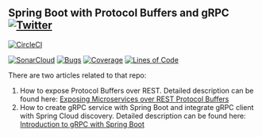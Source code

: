 ## Spring Boot with Protocol Buffers and gRPC [![Twitter](https://img.shields.io/twitter/follow/piotr_minkowski.svg?style=social&logo=twitter&label=Follow%20Me)](https://twitter.com/piotr_minkowski)

[![CircleCI](https://circleci.com/gh/piomin/sample-microservices-protobuf.svg?style=svg)](https://circleci.com/gh/piomin/sample-microservices-protobuf)

[![SonarCloud](https://sonarcloud.io/images/project_badges/sonarcloud-black.svg)](https://sonarcloud.io/dashboard?id=piomin_sample-microservices-protobuf)
[![Bugs](https://sonarcloud.io/api/project_badges/measure?project=piomin_sample-microservices-protobuf&metric=bugs)](https://sonarcloud.io/dashboard?id=piomin_sample-microservices-protobuf)
[![Coverage](https://sonarcloud.io/api/project_badges/measure?project=piomin_sample-microservices-protobuf&metric=coverage)](https://sonarcloud.io/dashboard?id=piomin_sample-microservices-protobuf)
[![Lines of Code](https://sonarcloud.io/api/project_badges/measure?project=piomin_sample-microservices-protobuf&metric=ncloc)](https://sonarcloud.io/dashboard?id=piomin_sample-microservices-protobuf)

There are two articles related to that repo:
1. How to expose Protocol Buffers over REST. Detailed description can be found here: [Exposing Microservices over REST Protocol Buffers](https://piotrminkowski.com/2017/06/05/exposing-microservices-over-rest-protocol-buffers/)
2. How to create gRPC service with Spring Boot and integrate gRPC client with Spring Cloud discovery. Detailed description can be found here: [Introduction to gRPC with Spring Boot](https://piotrminkowski.com/2023/08/29/introduction-to-grpc-with-spring-boot/)


